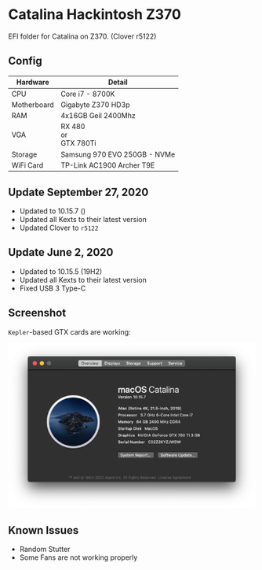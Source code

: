 # Catalina Hackintosh Z370

EFI folder for Catalina on Z370. (Clover r5122)

## Config

| Hardware    	| Detail                       	|
|-------------	|------------------------------	|
| CPU         	| Core i7 - 8700K              	|
| Motherboard 	| Gigabyte Z370 HD3p           	|
| RAM         	| 4x16GB Geil 2400Mhz          	|
| VGA         	| RX 480<br>or<br>GTX 780Ti    	|
| Storage     	| Samsung 970 EVO 250GB - NVMe 	|
| WiFi Card   	| TP-Link AC1900 Archer T9E    	|

## Update September 27, 2020

* Updated to 10.15.7 ()
* Updated all Kexts to their latest version
* Updated Clover to ``r5122``

## Update June 2, 2020

* Updated to 10.15.5 (19H2)
* Updated all Kexts to their latest version
* Fixed USB 3 Type-C

## Screenshot

``Kepler``-based GTX cards are working:

![Screnshot](https://raw.githubusercontent.com/taesiri/EFI-Z370/master/Images/Latest.png)

## Known Issues

* Random Stutter
* Some Fans are not working properly

